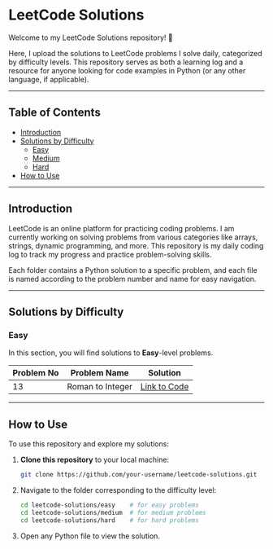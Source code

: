 # LeetCode Solutions

Welcome to my LeetCode Solutions repository! 🚀

Here, I upload the solutions to LeetCode problems I solve daily, categorized by difficulty levels. This repository serves as both a learning log and a resource for anyone looking for code examples in Python (or any other language, if applicable).

---

## Table of Contents
- [Introduction](#introduction)
- [Solutions by Difficulty](#solutions-by-difficulty)
  - [Easy](#easy)
  - [Medium](#medium)
  - [Hard](#hard)
- [How to Use](#how-to-use)

---

## Introduction

LeetCode is an online platform for practicing coding problems. I am currently working on solving problems from various categories like arrays, strings, dynamic programming, and more. This repository is my daily coding log to track my progress and practice problem-solving skills.

Each folder contains a Python solution to a specific problem, and each file is named according to the problem number and name for easy navigation.

---

## Solutions by Difficulty

### Easy

In this section, you will find solutions to **Easy**-level problems.

| Problem No | Problem Name           | Solution                                  |
|------------|-------------------------|-------------------------------------------|
| 13          | Roman to Integer                 | [Link to Code](Easy/romantoint.py)         |



---

## How to Use

To use this repository and explore my solutions:

1. **Clone this repository** to your local machine:
   
   ```bash
   git clone https://github.com/your-username/leetcode-solutions.git

3. Navigate to the folder corresponding to the difficulty level:
   
   ```bash
   cd leetcode-solutions/easy    # for easy problems
   cd leetcode-solutions/medium  # for medium problems
   cd leetcode-solutions/hard    # for hard problems
5. Open any Python file to view the solution.


